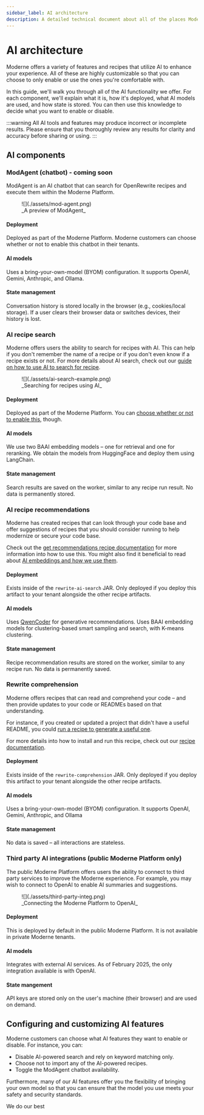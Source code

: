 ```yaml
---
sidebar_label: AI architecture
description: A detailed technical document about all of the places Moderne uses AI.
---
```


# AI architecture

Moderne offers a variety of features and recipes that utilize AI to enhance your experience. All of these are highly customizable so that you can choose to only enable or use the ones you're comfortable with.

In this guide, we'll walk you through all of the AI functionality we offer. For each component, we'll explain what it is, how it's deployed, what AI models are used, and how state is stored. You can then use this knowledge to decide what you want to enable or disable.

:::warning
All AI tools and features may produce incorrect or incomplete results. Please ensure that you thoroughly review any results for clarity and accuracy before sharing or using.
:::

## AI components

### ModAgent (chatbot) - coming soon

ModAgent is an AI chatbot that can search for OpenRewrite recipes and execute them within the Moderne Platform.

<figure>
  ![](./assets/mod-agent.png)
  <figcaption>_A preview of ModAgent_</figcaption>
</figure>

#### Deployment

Deployed as part of the Moderne Platform. Moderne customers can choose whether or not to enable this chatbot in their tenants.

#### AI models

Uses a bring-your-own-model (BYOM) configuration. It supports OpenAI, Gemini, Anthropic, and Ollama.

#### State management

Conversation history is stored locally in the browser (e.g., cookies/local storage). If a user clears their browser data or switches devices, their history is lost.

### AI recipe search

Moderne offers users the ability to search for recipes with AI. This can help if you don't remember the name of a recipe or if you don't even know if a recipe exists or not. For more details about AI search, check out our [guide on how to use AI to search for recipe](../../../user-documentation/moderne-platform/how-to-guides/moderne-platform-search.md#ai-search).

<figure>
  ![](./assets/ai-search-example.png)
  <figcaption>_Searching for recipes using AI_</figcaption>
</figure>

#### Deployment

Deployed as part of the Moderne Platform. You can [choose whether or not to enable this](../../../user-documentation/moderne-platform/how-to-guides/moderne-platform-search.md#how-to-enable-or-disable-ai-search), though.

#### AI models

We use two BAAI embedding models – one for retrieval and one for reranking. We obtain the models from HuggingFace and deploy them using LangChain.

#### State management

Search results are saved on the worker, similar to any recipe run result. No data is permanently stored.

### AI recipe recommendations

Moderne has created recipes that can look through your code base and offer suggestions of recipes that you should consider running to help modernize or secure your code base. 

Check out the [get recommendations recipe documentation](https://docs.openrewrite.org/recipes/ai/research/getrecommendations#recommendations) for more information into how to use this. You might also find it beneficial to read about [AI embeddings and how we use them](https://www.moderne.ai/blog/what-are-embeddings-and-why-are-they-great-for-code-impact-analysis).

#### Deployment

Exists inside of the `rewrite-ai-search` JAR. Only deployed if you deploy this artifact to your tenant alongside the other recipe artifacts.

#### AI models

Uses [QwenCoder](https://huggingface.co/Qwen/Qwen2.5-Coder-1.5B) for generative recommendations. Uses BAAI embedding models for clustering-based smart sampling and search, with K-means clustering.

#### State management

Recipe recommendation results are stored on the worker, similar to any recipe run. No data is permanently saved.

### Rewrite comprehension

Moderne offers recipes that can read and comprehend your code – and then provide updates to your code or READMEs based on that understanding. 

For instance, if you created or updated a project that didn't have a useful README, you could [run a recipe to generate a useful one](https://github.com/openrewrite/rewrite-docker/pull/10). 

For more details into how to install and run this recipe, check out our [recipe documentation](https://docs.openrewrite.org/recipes/knowledge/docs/updateopenrewritereadme).

#### Deployment

Exists inside of the `rewrite-comprehension` JAR. Only deployed if you deploy this artifact to your tenant alongside the other recipe artifacts.

#### AI models

Uses a bring-your-own-model (BYOM) configuration. It supports OpenAI, Gemini, Anthropic, and Ollama

#### State management

No data is saved – all interactions are stateless.

### Third party AI integrations (public Moderne Platform only)

The public Moderne Platform offers users the ability to connect to third party services to improve the Moderne experience. For example, you may wish to connect to OpenAI to enable AI summaries and suggestions.

<figure>
  ![](./assets/third-party-integ.png)
  <figcaption>_Connecting the Moderne Platform to OpenAI_</figcaption>
</figure>

#### Deployment

This is deployed by default in the public Moderne Platform. It is not available in private Moderne tenants.

#### AI models

Integrates with external AI services. As of February 2025, the only integration available is with OpenAI.

#### State mangement

API keys are stored only on the user's machine (their browser) and are used on demand.

## Configuring and customizing AI features

Moderne customers can choose what AI features they want to enable or disable. For instance, you can:

* Disable AI-powered search and rely on keyword matching only.
* Choose not to import any of the AI-powered recipes.
* Toggle the ModAgent chatbot availability.

Furthermore, many of our AI features offer you the flexibility of bringing your own model so that you can ensure that the model you use meets your safety and security standards.

We do our best